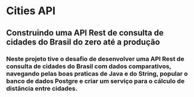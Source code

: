 # Cities API

## Construindo uma API Rest de consulta de cidades do Brasil do zero até a produção

### Neste projeto tive o desafio de desenvolver uma API Rest de consulta de cidades do Brasil com dados comparativos, navegando pelas boas praticas de Java e do String, popular o banco de dados Postgre e criar um serviço para o cálculo de distância entre cidades.
